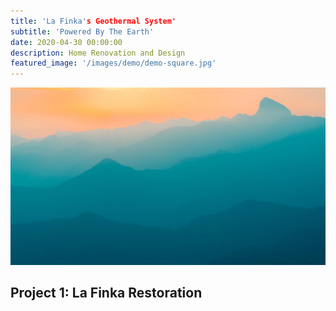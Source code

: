 ```yaml
---
title: 'La Finka's Geothermal System'
subtitle: 'Powered By The Earth'
date: 2020-04-30 00:00:00
description: Home Renovation and Design
featured_image: '/images/demo/demo-square.jpg'
---
```


![](/images/demo/demo-landscape.jpg)

## Project 1: La Finka Restoration
